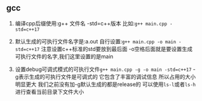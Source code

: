 ## gcc
1. 编译cpp后缀使用:g++ 文件名 -std=c++版本
比如:`g++ main.cpp -std=c++17`

2. 默认生成的可执行文件名字是:a.out
自行设置:`g++ main.cpp -o main -std=c++17`
注意设置c++标准的std要放到最后面 -o空格后面就是要设置生成可执行文件的名字,我们这里设置的是main

3. 设置debug可调式模式的可执行文件`g++ main.cpp -g -o main -std=c++17`
-g表示生成的可执行文件是可调式的 它包含了丰富的调试信息 所以占用的大小明显更大
我们之前没有加-g默认生成的都是release的
可以使用`ls-l`或者`ls-h`进行查看当前目录下文件大小